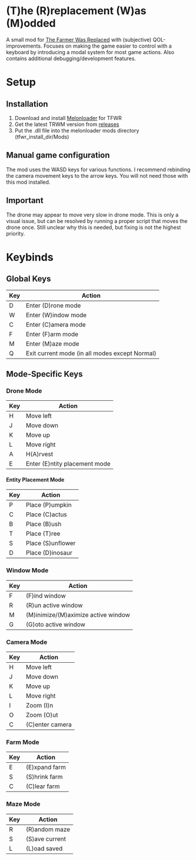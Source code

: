 ﻿# (T)he (R)replacement (W)as (M)odded

A small mod for [The Farmer Was Replaced](https://store.steampowered.com/app/2060160/The_Farmer_Was_Replaced/)
with (subjective) QOL-improvements. Focuses on making the game easier to control with a keyboard by introducing a modal
system for most game actions. Also contains additional debugging/development features.

# Setup

## Installation
1. Download and install [Melonloader](https://melonwiki.xyz/#/README?id=automated-installation) for TFWR
2. Get the latest TRWM version from [releases](https://github.com/touchsoft-agroth/trwm/releases)
3. Put the .dll file into the melonloader mods directory (tfwr_install_dir/Mods)

## Manual game configuration
The mod uses the WASD keys for various functions. I recommend rebinding the camera movement keys
to the arrow keys. You will not need those with this mod installed.

## Important
The drone may appear to move very slow in drone mode. This is only a visual issue,
but can be resolved by running a proper script that moves the drone once. Still
unclear why this is needed, but fixing is not the highest priority.

# Keybinds

## Global Keys

| Key | Action                                         |
|-----|------------------------------------------------|
| D | Enter (D)rone mode                             |
| W | Enter (W)indow mode                            |
| C | Enter (C)amera mode                            |
| F | Enter (F)arm mode                              |
| M | Enter (M)aze mode                              |
| Q | Exit current mode (in all modes except Normal) |

## Mode-Specific Keys

### Drone Mode

| Key | Action |
|-----|--------|
| H | Move left |
| J | Move down |
| K | Move up |
| L | Move right |
| A | H(A)rvest |
| E | Enter (E)ntity placement mode |

#### Entity Placement Mode

| Key | Action |
|-----|--------|
| P | Place (P)umpkin |
| C | Place (C)actus |
| B | Place (B)ush |
| T | Place (T)ree |
| S | Place (S)unflower |
| D | Place (D)inosaur |

### Window Mode

| Key | Action |
|-----|--------|
| F | (F)ind window |
| R | (R)un active window |
| M | (M)inimize/(M)aximize active window |
| G | (G)oto active window |

### Camera Mode

| Key | Action |
|-----|--------|
| H | Move left |
| J | Move down |
| K | Move up |
| L | Move right |
| I | Zoom (I)n |
| O | Zoom (O)ut |
| C | (C)enter camera |

### Farm Mode

| Key | Action |
|-----|--------|
| E | (E)xpand farm |
| S | (S)hrink farm |
| C | (C)lear farm |

### Maze Mode

| Key | Action         |
|-----|----------------|
| R | (R)andom maze  |
| S | (S)ave current |
| L | (L)oad saved  |
